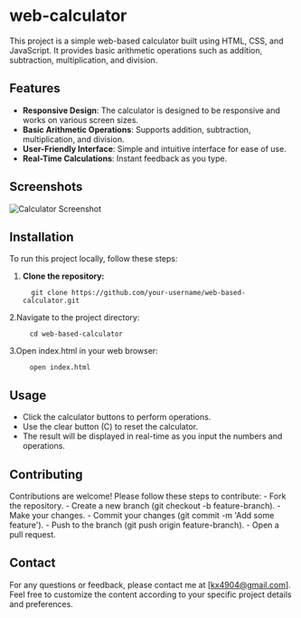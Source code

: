 # web-calculator

This project is a simple web-based calculator built using HTML, CSS, and JavaScript. It provides basic arithmetic operations such as addition, subtraction, multiplication, and division.

## Features

- **Responsive Design**: The calculator is designed to be responsive and works on various screen sizes.
- **Basic Arithmetic Operations**: Supports addition, subtraction, multiplication, and division.
- **User-Friendly Interface**: Simple and intuitive interface for ease of use.
- **Real-Time Calculations**: Instant feedback as you type.

## Screenshots

![Calculator Screenshot](screenshots/calculator.png)

## Installation

To run this project locally, follow these steps:

1. **Clone the repository:**

         git clone https://github.com/your-username/web-based-calculator.git
   
2.Navigate to the project directory:

         cd web-based-calculator

3.Open index.html in your web browser:

         open index.html

## Usage

   - Click the calculator buttons to perform operations.
   - Use the clear button (C) to reset the calculator.
   - The result will be displayed in real-time as you input the numbers and operations.
   
## Contributing
   Contributions are welcome! Please follow these steps to contribute:
         - Fork the repository.
         - Create a new branch (git checkout -b feature-branch).
         - Make your changes.
         - Commit your changes (git commit -m 'Add some feature').
         - Push to the branch (git push origin feature-branch).
         - Open a pull request.

## Contact
For any questions or feedback, please contact me at [kx4904@gmail.com].
Feel free to customize the content according to your specific project details and preferences.


